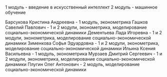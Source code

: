 1 модуль - введение в искусственный интеллект
2 модуль - машинное обучение

Барсукова Кристина Андреевна - 1 модуль, эконометрика
Гашков Савелий Павлович - 1 и 2 модули, эконометрика, моделирование социально-экономической динамики
Дементьева Лада Игоревна - 1 и 2 модули, эконометрика, моделирование социально-экономической динамики
Зименкова Софья Эдуардовна - 1 и 2 модули, эконометрика, моделирование социально-экономической динамики
Ильина Ксения Васильевна - 1 модуль, эконометрика
Мурзаев Дмитрий Сергеевич - 1 и 2 модули, эконометрика, моделирование социально-экономической динамики
Плугин Олег Антонович - 2 модуль, моделирование социально-экономической динамики